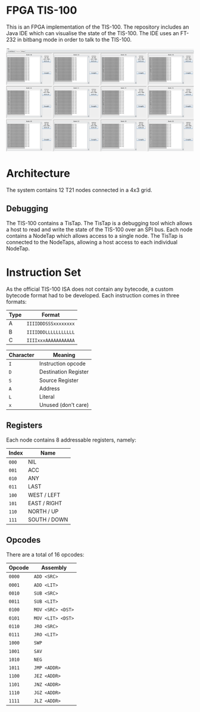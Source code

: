 # FPGA TIS-100
This is an FPGA implementation of the TIS-100. The repository includes an Java
IDE which can visualise the state of the TIS-100.
The IDE uses an FT-232 in bitbang mode in order to talk to the TIS-100.

![Image of TisIDE](tiside/screenshot.png)

# Architecture
The system contains 12 T21 nodes connected in a 4x3 grid.

## Debugging
The TIS-100 contains a TisTap. The TisTap is a debugging tool which allows a
host to read and write the state of the TIS-100 over an SPI bus. Each node
contains a NodeTap which allows access to a single node. The TisTap is
connected to the NodeTaps, allowing a host access to each individual NodeTap.

# Instruction Set
As the official TIS-100 ISA does not contain any bytecode, a custom bytecode
format had to be developed.
Each instruction comes in three formats:

|Type| Format               |
|----|----------------------|
| A  | `IIIIDDDSSSxxxxxxxx` |
| B  | `IIIIDDDLLLLLLLLLLL` |
| C  | `IIIIxxxAAAAAAAAAAA` |

| Character | Meaning              |
|-----------|----------------------|
| `I`       | Instruction opcode   |
| `D`       | Destination Register |
| `S`       | Source Register      |
| `A`       | Address              |
| `L`       | Literal              |
| `x`       | Unused (don't care)  |

## Registers
Each node contains 8 addressable registers, namely:

| Index | Name         |
|-------|--------------|
| `000` | NIL          |
| `001` | ACC          |
| `010` | ANY          |
| `011` | LAST         |
| `100` | WEST / LEFT  |
| `101` | EAST / RIGHT |
| `110` | NORTH / UP   |
| `111` | SOUTH / DOWN |

## Opcodes
There are a total of 16 opcodes:

| Opcode | Assembly          |
|--------|-------------------|
| `0000` | `ADD <SRC>`       |
| `0001` | `ADD <LIT>`       |
| `0010` | `SUB <SRC>`       |
| `0011` | `SUB <LIT>`       |
| `0100` | `MOV <SRC> <DST>` |
| `0101` | `MOV <LIT> <DST>` |
| `0110` | `JRO <SRC>`       |
| `0111` | `JRO <LIT>`       |
| `1000` | `SWP`             |
| `1001` | `SAV`             |
| `1010` | `NEG`             |
| `1011` | `JMP <ADDR>`      |
| `1100` | `JEZ <ADDR>`      |
| `1101` | `JNZ <ADDR>`      |
| `1110` | `JGZ <ADDR>`      |
| `1111` | `JLZ <ADDR>`      |

